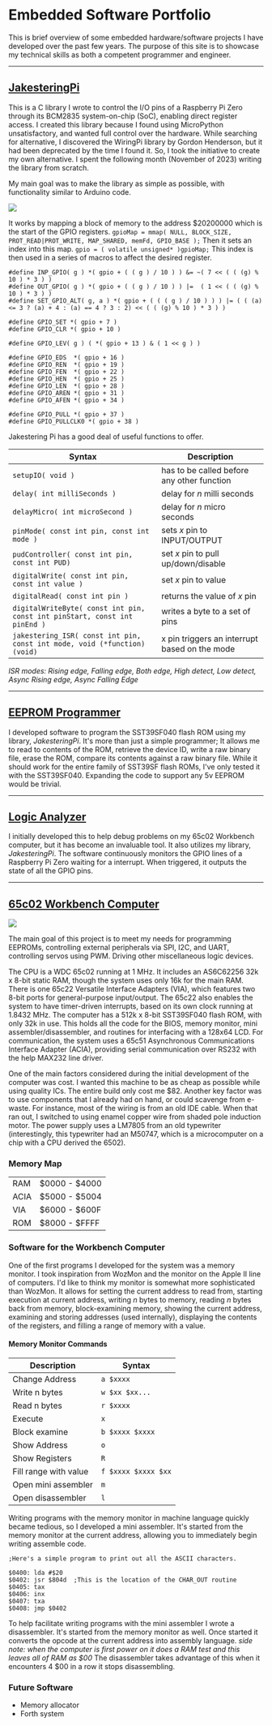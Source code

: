 
# Embedded Software Portfolio

This is brief overview of some embedded hardware/software projects I have developed over the past few years. The purpose of this site
is to showcase my technical skills as both a competent programmer and engineer.

---

## [JakesteringPi](https://github.com/McCoy1701/JakesteringPi)

This is a C library I wrote to control the I/O pins of a Raspberry Pi Zero through its BCM2835 system-on-chip (SoC), enabling direct register access.
I created this library because I found using MicroPython unsatisfactory, and wanted  full control over the hardware. While searching for alternative,
I discovered the WiringPi library by Gordon Henderson, but it had been deprecated by the time I found it. So, I took the initiative to create my own
alternative. I spent the following month (November of 2023) writing the library from scratch.

My main goal was to make the library as simple as possible, with functionality similar to Arduino code. 

<img src='./project_pictures/Jakestering_example_00.png'>

It works by mapping a block of memory to the address $20200000 which is the start of the GPIO registers.
`gpioMap = mmap( NULL, BLOCK_SIZE, PROT_READ|PROT_WRITE, MAP_SHARED, memFd, GPIO_BASE );`
Then it sets an index into this map.
`gpio = ( volatile unsigned* )gpioMap;`
This index is then used in a series of macros to affect the desired register.
```
#define INP_GPIO( g ) *( gpio + ( ( g ) / 10 ) ) &= ~( 7 << ( ( (g) % 10 ) * 3 ) )
#define OUT_GPIO( g ) *( gpio + ( ( g ) / 10 ) ) |=  ( 1 << ( ( (g) % 10 ) * 3 ) )
#define SET_GPIO_ALT( g, a ) *( gpio + ( ( ( g ) / 10 ) ) ) |= ( ( (a) <= 3 ? (a) + 4 : (a) == 4 ? 3 : 2) << ( ( (g) % 10 ) * 3 ) )

#define GPIO_SET *( gpio + 7 )
#define GPIO_CLR *( gpio + 10 )

#define GPIO_LEV( g ) ( *( gpio + 13 ) & ( 1 << g ) )

#define GPIO_EDS  *( gpio + 16 )
#define GPIO_REN  *( gpio + 19 )
#define GPIO_FEN  *( gpio + 22 )
#define GPIO_HEN  *( gpio + 25 )
#define GPIO_LEN  *( gpio + 28 )
#define GPIO_AREN *( gpio + 31 )
#define GPIO_AFEN *( gpio + 34 )

#define GPIO_PULL *( gpio + 37 )
#define GPIO_PULLCLK0 *( gpio + 38 )
```

Jakestering Pi has a good deal of useful functions to offer.

| Syntax | Description |
| ----------- | ----------- |
| `setupIO( void )` | has to be called before any other function |
| `delay( int milliSeconds )` | delay for *n* milli seconds |
| `delayMicro( int microSecond )` | delay for *n* micro seconds |
| `pinMode( const int pin, const int mode )` | sets *x* pin to INPUT/OUTPUT |
| `pudController( const int pin, const int PUD)` | set *x* pin to pull up/down/disable |
| `digitalWrite( const int pin, const int value )` | set *x* pin to value |
| `digitalRead( const int pin )` | returns the value of *x* pin |
| `digitalWriteByte( const int pin, const int pinStart, const int pinEnd )` | writes a byte to a set of pins |
| `jakestering_ISR( const int pin, const int mode, void (*function)(void)` | x pin triggers an interrupt based on the mode |

*ISR modes: Rising edge, Falling edge, Both edge, High detect, Low detect, Async Rising edge, Async Falling Edge*

---

## [EEPROM Programmer](https://github.com/McCoy1701/Flash-Programmer)

I developed software to program the SST39SF040 flash ROM using my library, *JakesteringPi*. It's more than just a simple programmer; It allows me to
read to contents of the ROM, retrieve the device ID, write a raw binary file, erase the ROM, compare its contents against a raw binary file.
While it should work for the entire family of SST39SF flash ROMs, I've only tested it with the SST39SF040. Expanding the code to support any 
5v EEPROM would be trivial.

---

## [Logic Analyzer](https://github.com/McCoy1701/LogAnal)

I initially developed this to help debug problems on my 65c02 Workbench computer, but it has become an invaluable tool. It also utilizes my
library, *JakesteringPi*. The software continuously monitors the GPIO lines of a Raspberry Pi Zero waiting for a interrupt. When triggered, it
outputs the state of all the GPIO pins.

---

## [65c02 Workbench Computer](https://github.com/McCoy1701/Project8)

<img src='./project_pictures/6502_computer_00.jpg'>

The main goal of this project is to meet my needs for programming EEPROMs, controlling external peripherals via SPI, I2C, and UART, controlling
servos using PWM. Driving other miscellaneous logic devices.

The CPU is a WDC 65c02 running at 1 MHz. It includes an AS6C62256 32k x 8-bit static RAM, though the system uses only 16k for the main RAM. 
There is one 65c22 Versatile Interface Adapters (VIA), which features two 8-bit ports for general-purpose input/output. The 65c22 also enables 
the system to have timer-driven interrupts, based on its own clock running at 1.8432 MHz. The computer has a 512k x 8-bit SST39SF040 flash ROM,
with only 32k in use. This holds all the code for the BIOS, memory monitor, mini assembler/disassembler, and routines for interfacing with a 
128x64 LCD. For communication, the system uses a 65c51 Asynchronous Communications Interface Adapter (ACIA), providing serial 
communication over RS232 with the help MAX232 line driver.

One of the main factors considered during the initial development of the computer was cost. I wanted this machine to be as cheap as
possible while using quality ICs. The entire build only cost me $82. Another key factor was to use components that I already had on hand, or
could scavenge from e-waste. For instance, most of the wiring is from an old IDE cable. When that ran out, I switched to using enamel copper
wire from shaded pole induction motor. The power supply uses a LM7805 from an old typewriter (interestingly, this typewriter had an M50747, which
is a microcomputer on a chip with a CPU derived the 6502).

### Memory Map

| | |
| ----------- | ----------- |
| RAM | $0000 - $4000 |
| ACIA | $5000 - $5004 |
| VIA | $6000 - $600F |
| ROM | $8000 - $FFFF |

### Software for the Workbench Computer

One of the first programs I developed for the system was a memory monitor. I took inspiration from WozMon and the monitor on the Apple II line of
computers. I'd like to think my monitor is somewhat more sophisticated than WozMon. It allows for setting the current address to read from, starting
execution at current address, writing *n* bytes to memory, reading *n* bytes back from memory, block-examining memory, showing the current address,
examining and storing addresses (used internally), displaying the contents of the registers, and filling a range of memory with a value.

#### Memory Monitor Commands

| Description | Syntax |
| ----------- | ----------- |
| Change Address | `a $xxxx` |
| Write n bytes | `w $xx $xx...` |
| Read n bytes | `r $xxxx` |
| Execute | `x` |
| Block examine | `b $xxxx $xxxx` |
| Show Address | `o` |
| Show Registers | `R` |
| Fill range with value | `f $xxxx $xxxx $xx` |
| Open mini assembler | `m` |
| Open disassembler | `l` |

Writing programs with the memory monitor in machine language quickly became tedious, so I developed a mini assembler. It's started from the memory 
monitor at the current address, allowing you to immediately begin writing assemble code.

```
;Here's a simple program to print out all the ASCII characters.

$0400: lda #$20
$0402: jsr $804d  ;This is the location of the CHAR_OUT routine
$0405: tax
$0406: inx
$0407: txa
$0408: jmp $0402
```

To help facilitate writing programs with the mini assembler I wrote a disassembler. It's started from the memory monitor as well. Once started it
converts the opcode at the current address into assembly language. *side note: when the computer is first power on it does a RAM test and this leaves
all of RAM as $00* The disassembler takes advantage of this when it encounters 4 $00 in a row it stops disassembling.

### Future Software

- Memory allocator
- Forth system

